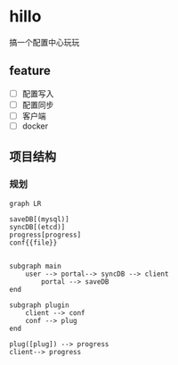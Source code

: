 # hillo
搞一个配置中心玩玩

## feature

* [ ] 配置写入
* [ ] 配置同步
* [ ] 客户端
* [ ] docker

## 项目结构

### 规划

```mermaid
graph LR

saveDB[(mysql)]
syncDB[(etcd)]
progress[progress]
conf{{file}}


subgraph main
    user --> portal--> syncDB --> client 
        portal --> saveDB
end

subgraph plugin
    client --> conf
    conf --> plug
end

plug([plug]) --> progress
client--> progress




```

